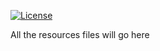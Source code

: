 [![License](https://img.shields.io/badge/License-Apache_2.0-blue.svg)](https://opensource.org/licenses/Apache-2.0)

All the resources files will go here